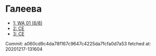 # Галеева
- [1: WA 01 (6/8)](1.md)
- [2: CE](2.md)
- [3: CE](3.md)

Commit: a060cd9c4da78f167c9647c4225da7fcfa0d7a53
 fetched at: 20201217-131604
